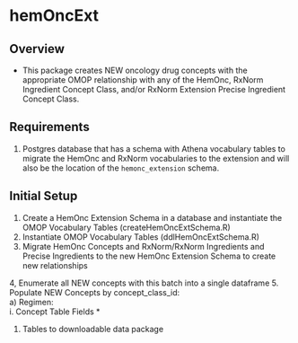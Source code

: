 # hemOncExt  
## Overview  
* This package creates NEW oncology drug concepts with the appropriate OMOP relationship with any of the HemOnc, RxNorm Ingredient Concept Class, and/or RxNorm Extension Precise Ingredient Concept Class. 

## Requirements  
1. Postgres database that has a schema with Athena vocabulary tables to migrate the HemOnc and RxNorm vocabularies to the extension and will also be the location of the `hemonc_extension` schema.  
  
## Initial Setup
1. Create a HemOnc Extension Schema in a database and instantiate the OMOP Vocabulary Tables (createHemOncExtSchema.R)
2. Instantiate OMOP Vocabulary Tables (ddlHemOncExtSchema.R)
3. Migrate HemOnc Concepts and RxNorm/RxNorm Ingredients and Precise Ingredients to the new HemOnc Extension Schema to create new relationships 

4, Enumerate all NEW concepts with this batch into a single dataframe
5. Populate NEW Concepts by concept_class_id:  
    a) Regimen:  
        i. Concept Table Fields
            *

1. Tables to downloadable data package
